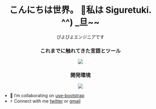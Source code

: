 <h1 align="center"> こんにちは世界。 👋私は Siguretuki. ^^) _旦~~</h1>

<P align="center">ぴよぴよエンジニアです</P>
<h3 align="center">これまでに触れてきた言語とツール</h3>
<p align="center">
  <a href="https://skillicons.dev">
    <img src="https://skillicons.dev/icons?i=python,html,css,js,nuxtjs,vue,ts,react,c,c#,dart,java,opencv," />
  </a>
</p>
<h3 align="center">開発環境</h3>
<p align="center">
  <a href="https://skillicons.dev">
    <img src="https://skillicons.dev/icons?i=windows,linux,arduino,raspberrypi,vscode,git,aws,azure,dotnet,electron,flutter,eclipse,docker" />
  </a>
</p>

- 👯 I’m collaborating on [use-bootstrap](https://github.com/simplise/use-bootstrap)
- ⚡ Connect with me [twitter](https://twitter.com/selenekunn) or <a href="mailto:siguretukikohane@gmail.com">gmail</a>

<!--
**Siguretuki/Siguretuki** is a ✨ _special_ ✨ repository because its `README.md` (this file) appears on your GitHub profile.

Here are some ideas to get you started:

- 🔭 I’m currently working on ...
- 🌱 I’m currently learning ...
- 👯 I’m looking to collaborate on ...
- 🤔 I’m looking for help with ...
- 💬 Ask me about ...
- 📫 How to reach me: ...
- 😄 Pronouns: ...
- ⚡ Fun fact: ...
-->
